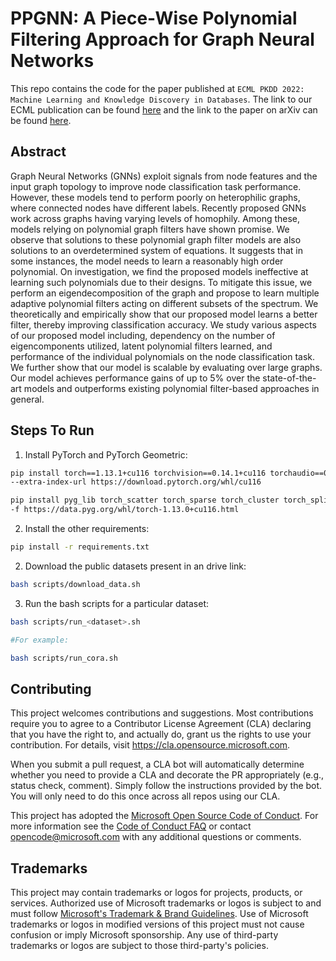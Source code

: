 # PPGNN: A Piece-Wise Polynomial Filtering Approach for Graph Neural Networks

This repo contains the code for the paper published at `ECML PKDD 2022: Machine
Learning and Knowledge Discovery in Databases`. The link to our ECML publication
can be found [here](https://link.springer.com/chapter/10.1007/978-3-031-26390-3_25)
and the link to the paper on arXiv can be found
[here](https://arxiv.org/abs/2112.03499).

## Abstract

Graph Neural Networks (GNNs) exploit signals from node features and the input
graph topology to improve node classification task performance. However, these
models tend to perform poorly on heterophilic graphs, where connected nodes have
different labels. Recently proposed GNNs work across graphs having varying levels
of homophily. Among these, models relying on polynomial graph filters have shown
promise. We observe that solutions to these polynomial graph filter models are
also solutions to an overdetermined system of equations. It suggests that in
some instances, the model needs to learn a reasonably high order polynomial.
On investigation, we find the proposed models ineffective at learning such
polynomials due to their designs. To mitigate this issue, we perform an
eigendecomposition of the graph and propose to learn multiple adaptive
polynomial filters acting on different subsets of the spectrum. We theoretically
and empirically show that our proposed model learns a better filter, thereby
improving classification accuracy. We study various aspects of our proposed
model including, dependency on the number of eigencomponents utilized, latent
polynomial filters learned, and performance of the individual polynomials on
the node classification task. We further show that our model is scalable by
evaluating over large graphs. Our model achieves performance gains of up to 5%
over the state-of-the-art models and outperforms existing polynomial
filter-based approaches in general.

## Steps To Run

1. Install PyTorch and PyTorch Geometric:


```bash
pip install torch==1.13.1+cu116 torchvision==0.14.1+cu116 torchaudio==0.13.1 
--extra-index-url https://download.pytorch.org/whl/cu116

pip install pyg_lib torch_scatter torch_sparse torch_cluster torch_spline_conv 
-f https://data.pyg.org/whl/torch-1.13.0+cu116.html
```


2. Install the other requirements:

```bash
pip install -r requirements.txt
```

2. Download the public datasets present in an drive link:

```bash
bash scripts/download_data.sh
```

3. Run the bash scripts for a particular dataset:

```bash
bash scripts/run_<dataset>.sh

#For example:

bash scripts/run_cora.sh
```

## Contributing

This project welcomes contributions and suggestions.  Most contributions require you to agree to a
Contributor License Agreement (CLA) declaring that you have the right to, and actually do, grant us
the rights to use your contribution. For details, visit <https://cla.opensource.microsoft.com>.

When you submit a pull request, a CLA bot will automatically determine whether you need to provide
a CLA and decorate the PR appropriately (e.g., status check, comment). Simply follow the instructions
provided by the bot. You will only need to do this once across all repos using our CLA.

This project has adopted the [Microsoft Open Source Code of Conduct](https://opensource.microsoft.com/codeofconduct/).
For more information see the [Code of Conduct FAQ](https://opensource.microsoft.com/codeofconduct/faq/) or
contact [opencode@microsoft.com](mailto:opencode@microsoft.com) with any additional questions or comments.

## Trademarks

This project may contain trademarks or logos for projects, products, or services. Authorized use of Microsoft
trademarks or logos is subject to and must follow
[Microsoft's Trademark & Brand Guidelines](https://www.microsoft.com/en-us/legal/intellectualproperty/trademarks/usage/general).
Use of Microsoft trademarks or logos in modified versions of this project must not cause confusion or imply Microsoft sponsorship.
Any use of third-party trademarks or logos are subject to those third-party's policies.

